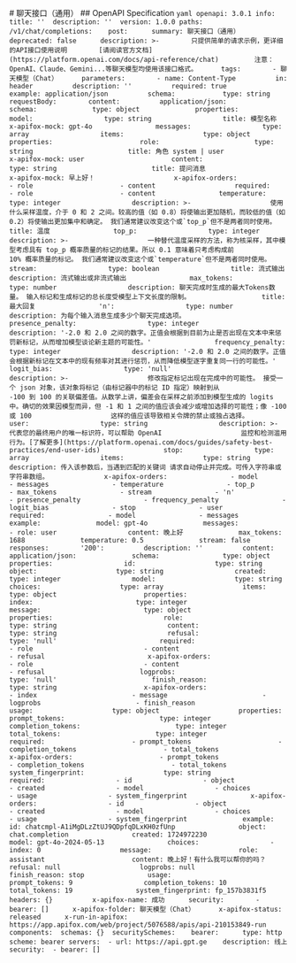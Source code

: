 \# 聊天接口（通用） ## OpenAPI Specification ```yaml openapi: 3.0.1 info:  title: ''  description: ''  version: 1.0.0 paths:  /v1/chat/completions:    post:      summary: 聊天接口（通用）      deprecated: false      description: >-        只提供简单的请求示例，更详细的API接口使用说明        [请阅读官方文档](https://platform.openai.com/docs/api-reference/chat)         注意：OpenAI、Claude、Gemini...等聊天模型均使用该接口格式。      tags:        - 聊天模型（Chat）      parameters:        - name: Content-Type          in: header          description: ''          required: true          example: application/json          schema:            type: string      requestBody:        content:          application/json:            schema:              type: object              properties:                model:                  type: string                  title: 模型名称                  x-apifox-mock: gpt-4o                messages:                  type: array                  items:                    type: object                    properties:                      role:                        type: string                        title: 角色 system | user                        x-apifox-mock: user                      content:                        type: string                        title: 提问消息                        x-apifox-mock: 早上好！                    x-apifox-orders:                      - role                      - content                    required:                      - role                      - content                temperature:                  type: integer                  description: >-                    使用什么采样温度，介于 0 和 2 之间。较高的值（如 0.8）将使输出更加随机，而较低的值（如                    0.2）将使输出更加集中和确定。 我们通常建议改变这个或`top_p`但不是两者同时使用。                  title: 温度                top_p:                  type: integer                  description: >-                    一种替代温度采样的方法，称为核采样，其中模型考虑具有 top_p 概率质量的标记的结果。所以 0.1 意味着只考虑构成前                    10% 概率质量的标记。 我们通常建议改变这个或`temperature`但不是两者同时使用。                stream:                  type: boolean                  title: 流式输出                  description: 流式输出或非流式输出                max_tokens:                  type: number                  description: 聊天完成时生成的最大Tokens数量。 输入标记和生成标记的总长度受模型上下文长度的限制。                  title: 最大回复                'n':                  type: number                  description: 为每个输入消息生成多少个聊天完成选项。                presence_penalty:                  type: integer                  description: '-2.0 和 2.0 之间的数字。正值会根据到目前为止是否出现在文本中来惩罚新标记，从而增加模型谈论新主题的可能性。'                frequency_penalty:                  type: integer                  description: '-2.0 和 2.0 之间的数字。正值会根据新标记在文本中的现有频率对其进行惩罚，从而降低模型逐字重复同一行的可能性。'                logit_bias:                  type: 'null'                  description: >-                    修改指定标记出现在完成中的可能性。 接受一个 json 对象，该对象将标记（由标记器中的标记 ID 指定）映射到从                    -100 到 100 的关联偏差值。从数学上讲，偏差会在采样之前添加到模型生成的 logits                    中。确切的效果因模型而异，但 -1 和 1 之间的值应该会减少或增加选择的可能性；像 -100 或 100                    这样的值应该导致相关令牌的禁止或独占选择。                user:                  type: string                  description: >-                    代表您的最终用户的唯一标识符，可以帮助 OpenAI                    监控和检测滥用行为。[了解更多](https://platform.openai.com/docs/guides/safety-best-practices/end-user-ids)                stop:                  type: array                  items:                    type: string                  description: 传入该参数后，当遇到匹配的关键词 请求自动停止并完成。可传入字符串或字符串数组。              x-apifox-orders:                - model                - messages                - temperature                - top_p                - max_tokens                - stream                - 'n'                - presence_penalty                - frequency_penalty                - logit_bias                - stop                - user              required:                - model                - messages            example:              model: gpt-4o              messages:                - role: user                  content: 晚上好              max_tokens: 1688              temperature: 0.5              stream: false      responses:        '200':          description: ''          content:            application/json:              schema:                type: object                properties:                  id:                    type: string                  object:                    type: string                  created:                    type: integer                  model:                    type: string                  choices:                    type: array                    items:                      type: object                      properties:                        index:                          type: integer                        message:                          type: object                          properties:                            role:                              type: string                            content:                              type: string                            refusal:                              type: 'null'                          required:                            - role                            - content                            - refusal                          x-apifox-orders:                            - role                            - content                            - refusal                        logprobs:                          type: 'null'                        finish_reason:                          type: string                      x-apifox-orders:                        - index                        - message                        - logprobs                        - finish_reason                  usage:                    type: object                    properties:                      prompt_tokens:                        type: integer                      completion_tokens:                        type: integer                      total_tokens:                        type: integer                    required:                      - prompt_tokens                      - completion_tokens                      - total_tokens                    x-apifox-orders:                      - prompt_tokens                      - completion_tokens                      - total_tokens                  system_fingerprint:                    type: string                required:                  - id                  - object                  - created                  - model                  - choices                  - usage                  - system_fingerprint                x-apifox-orders:                  - id                  - object                  - created                  - model                  - choices                  - usage                  - system_fingerprint              example:                id: chatcmpl-A1iMgDLzZtUJ9QDpfqDLxKH0zfUnp                object: chat.completion                created: 1724972230                model: gpt-4o-2024-05-13                choices:                  - index: 0                    message:                      role: assistant                      content: 晚上好！有什么我可以帮你的吗？                      refusal: null                    logprobs: null                    finish_reason: stop                usage:                  prompt_tokens: 9                  completion_tokens: 10                  total_tokens: 19                system_fingerprint: fp_157b3831f5          headers: {}          x-apifox-name: 成功      security:        - bearer: []      x-apifox-folder: 聊天模型（Chat）      x-apifox-status: released      x-run-in-apifox: https://app.apifox.com/web/project/5076588/apis/api-210153849-run components:  schemas: {}  securitySchemes:    bearer:      type: http      scheme: bearer servers:  - url: https://api.gpt.ge    description: 线上 security:  - bearer: [] ```